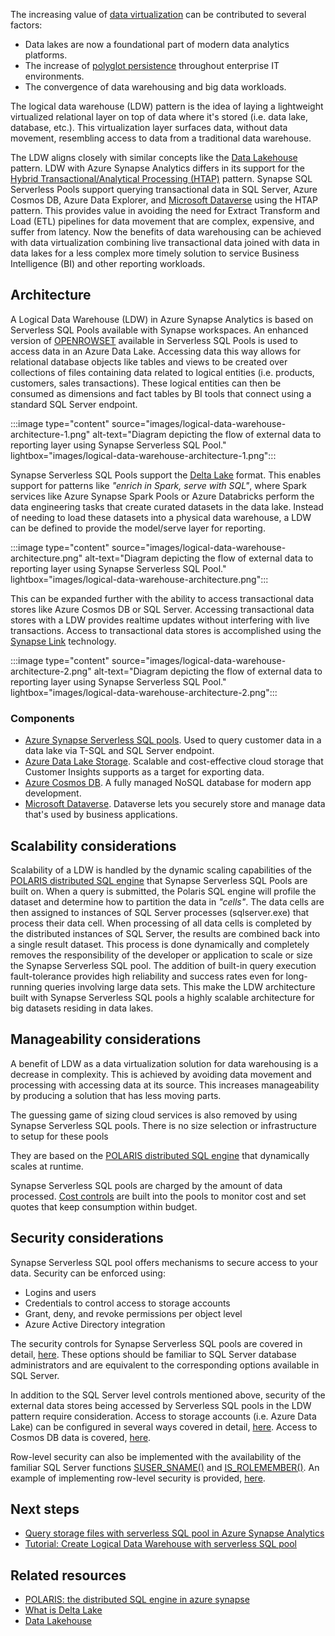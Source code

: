 The increasing value of [data virtualization](https://en.wikipedia.org/wiki/Data_virtualization) can be contributed to several factors:

* Data lakes are now a foundational part of modern data analytics platforms.
* The increase of [polyglot persistence](https://en.wikipedia.org/wiki/Polyglot_persistence) throughout enterprise IT environments.
* The convergence of data warehousing and big data workloads.

The logical data warehouse (LDW) pattern is the idea of laying a lightweight virtualized relational layer on top of data where it's stored (i.e. data lake, database, etc.). This virtualization layer surfaces data, without data movement, resembling access to data from a traditional data warehouse.

The LDW aligns closely with similar concepts like the [Data Lakehouse](https://databricks.com/glossary/data-lakehouse) pattern. LDW with Azure Synapse Analytics differs in its support for the [Hybrid Transactional/Analytical Processing (HTAP)](https://en.wikipedia.org/wiki/Hybrid_transactional/analytical_processing) pattern. Synapse SQL Serverless Pools support querying transactional data in SQL Server, Azure Cosmos DB, Azure Data Explorer, and [Microsoft Dataverse](https://powerplatform.microsoft.com/dataverse) using the HTAP pattern. This provides value in avoiding the need for Extract Transform and Load (ETL) pipelines for data movement that are complex, expensive, and suffer from latency. Now the benefits of data warehousing can be achieved with data virtualization combining live transactional data joined with data in data lakes for a less complex more timely solution to service Business Intelligence (BI) and other reporting workloads.

## Architecture

A Logical Data Warehouse (LDW) in Azure Synapse Analytics is based on Serverless SQL Pools available with Synapse workspaces. An enhanced version of [OPENROWSET](https://docs.microsoft.com/azure/synapse-analytics/sql/develop-openrowset) available in Serverless SQL Pools is used to access data in an Azure Data Lake. Accessing data this way allows for relational database objects like tables and views to be created over collections of files containing data related to logical entities (i.e. products, customers, sales transactions). These logical entities can then be consumed as dimensions and fact tables by BI tools that connect using a standard SQL Server endpoint.

:::image type="content" source="images/logical-data-warehouse-architecture-1.png" alt-text="Diagram depicting the flow of external data to reporting layer using Synapse Serverless SQL Pool." lightbox="images/logical-data-warehouse-architecture-1.png":::

Synapse Serverless SQL Pools support the [Delta Lake](https://docs.microsoft.com/azure/synapse-analytics/spark/apache-spark-what-is-delta-lake) format. This enables support for patterns like <i>"enrich in Spark, serve with SQL"</i>, where Spark services like Azure Synapse Spark Pools or Azure Databricks perform the data engineering tasks that create curated datasets in the data lake. Instead of needing to load these datasets into a physical data warehouse, a LDW can be defined to provide the model/serve layer for reporting.

:::image type="content" source="images/logical-data-warehouse-architecture.png" alt-text="Diagram depicting the flow of external data to reporting layer using Synapse Serverless SQL Pool." lightbox="images/logical-data-warehouse-architecture.png":::

This can be expanded further with the ability to access transactional data stores like Azure Cosmos DB or SQL Server. Accessing transactional data stores with a LDW provides realtime updates without interfering with live transactions. Access to transactional data stores is accomplished using the [Synapse Link](https://docs.microsoft.com/azure/cosmos-db/synapse-link) technology.

:::image type="content" source="images/logical-data-warehouse-architecture-2.png" alt-text="Diagram depicting the flow of external data to reporting layer using Synapse Serverless SQL Pool." lightbox="images/logical-data-warehouse-architecture-2.png":::

### Components

- [Azure Synapse Serverless SQL pools](/azure/synapse-analytics/sql/on-demand-workspace-overview). Used to query customer data in a data lake via T-SQL and SQL Server endpoint.
- [Azure Data Lake Storage](https://azure.microsoft.com/services/storage/data-lake-storage). Scalable and cost-effective cloud storage that Customer Insights supports as a target for exporting data.
- [Azure Cosmos DB](https://docs.microsoft.com/azure/cosmos-db/introduction). A fully managed NoSQL database for modern app development.
- [Microsoft Dataverse](https://docs.microsoft.com/power-apps/maker/data-platform/data-platform-intro). Dataverse lets you securely store and manage data that's used by business applications.

## Scalability considerations

Scalability of a LDW is handled by the dynamic scaling capabilities of the [POLARIS distributed SQL engine](https://www.microsoft.com/research/publication/polaris-the-distributed-sql-engine-in-azure-synapse/) that Synapse Serverless SQL Pools are built on. When a query is submitted, the Polaris SQL engine will profile the dataset and determine how to partition the data in <i>"cells"</i>. The data cells are then assigned to instances of SQL Server processes (sqlserver.exe) that process their data cell. When processing of all data cells is completed by the distributed instances of SQL Server, the results are combined back into a single result dataset. This process is done dynamically and completely removes the responsibility of the developer or application to scale or size the Synapse Serverless SQL pool. The addition of built-in query execution fault-tolerance provides high reliability and success rates even for long-running queries involving large data sets.
This make the LDW architecture built with Synapse Serverless SQL pools a highly scalable architecture for big datasets residing in data lakes.


## Manageability considerations

A benefit of LDW as a data virtualization solution for data warehousing is a decrease in complexity. This is achieved by avoiding data movement and processing with accessing data at its source. This increases manageability by producing a solution that has less moving parts.

The guessing game of sizing cloud services is also removed by using Synapse Serverless SQL pools. There is no size selection or infrastructure to setup for these pools 

They are based on the [POLARIS distributed SQL engine](https://www.microsoft.com/research/publication/polaris-the-distributed-sql-engine-in-azure-synapse/) that dynamically scales at runtime.

Synapse Serverless SQL pools are charged by the amount of data processed. [Cost controls](https://docs.microsoft.com/azure/synapse-analytics/sql/data-processed#configure-cost-control-for-serverless-sql-pool-in-synapse-studio) are built into the pools to monitor cost and set quotes that keep consumption within budget.

## Security considerations

Synapse Serverless SQL pool offers mechanisms to secure access to your data. Security can be enforced using:

* Logins and users
* Credentials to control access to storage accounts
* Grant, deny, and revoke permissions per object level
* Azure Active Directory integration

The security controls for Synapse Serverless SQL pools are covered in detail, [here](https://docs.microsoft.com/azure/synapse-analytics/sql/on-demand-workspace-overview#security). These options should be familiar to SQL Server database administrators and are equivalent to the corresponding options available in SQL Server.

In addition to the SQL Server level controls mentioned above, security of the external data stores being accessed by Serverless SQL pools in the LDW pattern require consideration. Access to storage accounts (i.e. Azure Data Lake) can be configured in several ways covered in detail, [here](https://docs.microsoft.com/azure/synapse-analytics/sql/on-demand-workspace-overview#access-to-storage-accounts). Access to Cosmos DB data is covered, [here](https://docs.microsoft.com/azure/synapse-analytics/sql/on-demand-workspace-overview#access-to-cosmos-db).

Row-level security can also be implemented with the availability of the familiar SQL Server functions [SUSER_SNAME()](https://docs.microsoft.com/sql/t-sql/functions/suser-sname-transact-sql?view=azure-sqldw-latest) and [IS_ROLEMEMBER()](https://docs.microsoft.com/sql/t-sql/functions/is-rolemember-transact-sql?view=azure-sqldw-latest). An example of implementing row-level security is provided, [here](https://techcommunity.microsoft.com/t5/azure-synapse-analytics-blog/how-to-implement-row-level-security-in-serverless-sql-pools/ba-p/2354759).

## Next steps

* [Query storage files with serverless SQL pool in Azure Synapse Analytics](https://docs.microsoft.com/azure/synapse-analytics/sql/query-data-storage)
* [Tutorial: Create Logical Data Warehouse with serverless SQL pool](https://docs.microsoft.com/azure/synapse-analytics/sql/)

## Related resources

* [POLARIS: the distributed SQL engine in azure synapse](https://www.microsoft.com/research/publication/polaris-the-distributed-sql-engine-in-azure-synapse/)
* [What is Delta Lake](https://docs.microsoft.com/azure/synapse-analytics/spark/apache-spark-what-is-delta-lake)
* [Data Lakehouse](https://databricks.com/glossary/data-lakehouse)